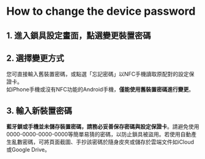 # How to change the device password

## 1. 進入鎖具設定畫面，點選變更裝置密碼

 

## 2. 選擇變更方式

您可直接輸入舊裝置密碼，或點選「忘記密碼」以NFC手機讀取原配對的設定保證卡。  
如iPhone手機或沒有NFC功能的Android手機，**僅能使用舊裝置密碼進行變更**。

 

## 3.  **輸入新裝置密碼**

**藍牙鎖或手機並未儲存裝置密碼，請務必妥善保存密碼與設定保證卡**。請避免使用0000-0000-0000-0000等簡單易猜的密碼，以防止鎖具被盜用。若使用自動產生亂數密碼，可將頁面截圖、手抄該密碼於隨身皮夾或儲存於雲端文件如iCloud或Google Drive。

